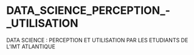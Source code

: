 # DATA_SCIENCE_PERCEPTION_-_UTILISATION
DATA SCIENCE : PERCEPTION ET UTILISATION PAR LES ETUDIANTS DE L’IMT ATLANTIQUE
